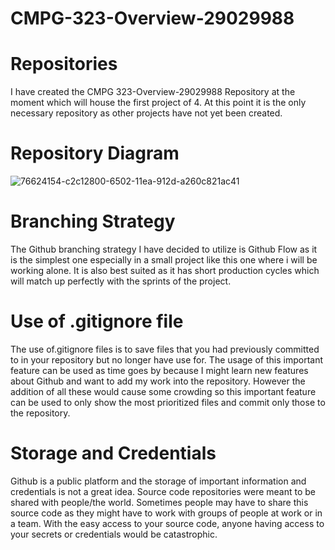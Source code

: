 # CMPG-323-Overview-29029988

# Repositories 
I have created the CMPG 323-Overview-29029988 Repository at the moment which will house the first project of 4. At this point it is the only necessary repository as other projects have not yet been created.

# Repository Diagram
![76624154-c2c12800-6502-11ea-912d-a260c821ac41](https://user-images.githubusercontent.com/110563213/185413236-2c71098c-7f80-4a7e-9c60-726d98750d48.png)

# Branching Strategy
The Github branching strategy I have decided to utilize is Github Flow as it is the simplest one especially in a small project like this one where i will be working alone. It is also best suited as it has short production cycles which will match up perfectly with the sprints of the project.

# Use of .gitignore file
The use of.gitignore files is to save files that you had previously committed to in your repository but no longer have use for. The usage of this important feature can be used as time goes by because I might learn new features about Github and want to add my work into the repository. However the addition of all these would cause some crowding so this important feature can be used to only show the most prioritized files and commit only those to the repository.

# Storage and Credentials
Github is a public platform and the storage of important information and credentials is not a great idea. Source code repositories were meant to be shared with people/the world. Sometimes people may have to share this source code as they might have to work with groups of people at work or in a team. With the easy access to your source code, anyone having access to your secrets or credentials would be catastrophic. 
